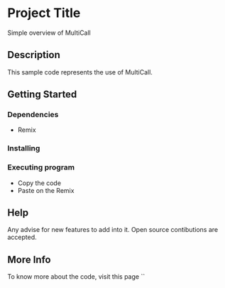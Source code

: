 # Project Title

Simple overview of MultiCall

## Description

This sample code represents the use of MultiCall.

## Getting Started

### Dependencies

* Remix


### Installing


### Executing program

* Copy the code
* Paste on the Remix

## Help

Any advise for new features to add into it. Open source contibutions are accepted. 


## More Info 

To know more about the code, visit this page ``